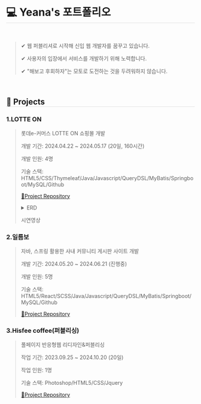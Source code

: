 <h1 style="border-bottom: 1px solid #dddddd;">💻 Yeana's 포트폴리오</h1><br>

><p>✔ 웹 퍼블리셔로 시작해 신입 웹 개발자를 꿈꾸고 있습니다.</p>
><p>✔ 사용자의 입장에서 서비스를 개발하기 위해 노력합니다.</p>
><p>✔ "해보고 후회하자"는 모토로 도전하는 것을 두려워하지 않습니다.  </p>
<br>
<h2 style="border-bottom: 1px solid #dddddd;">📍 Projects</h2>
<h3>1.LOTTE ON</h3>

><p>롯데e-커머스 LOTTE ON 쇼핑몰 개발</p>
>
><p>개발 기간: 2024.04.22 ~ 2024.05.17 (20일, 160시간)</p>
><p>개발 인원: 4명</p>
><p>기술 스택: HTML5/CSS/Thymeleaf/Java/Javascript/QueryDSL/MyBatis/Springboot/MySQL/Github</p>
>
><a href="https://github.com/yn3048/lotteon-team2">📝Project Repository</a><br>
><details>
>  <summary>ERD</summary>
>  <img src="https://github.com/yn3048/portfolio/assets/154954272/89e0cf7a-4118-4e66-b05c-4b56755564fd" width:900 height:600>
></details>
>
><p>시연영상</p>
>
<h3>2.일름보</h3>

><p>자바, 스프링 활용한 사내 커뮤니티 게시판 사이트 개발</p>
>
><p>개발 기간: 2024.05.20 ~ 2024.06.21 (진행중) </p>
><p>개발 인원: 5명</p>
><p>기술 스택: HTML5/React/SCSS/Java/Javascript/QueryDSL/MyBatis/Springboot/MySQL/Github</p>
>
><a href="https://github.com/yn3048/lotteon-team2">📝Project Repository</a><br>

<h3>3.Hisfee coffee(퍼블리싱)</h3>

><p>풀페이지 반응형웹 리디자인&퍼블리싱</p>
>
><p>작업 기간: 2023.09.25 ~ 2024.10.20 (20일) </p>
><p>작업 인원: 1명</p>
><p>기술 스택: Photoshop/HTML5/CSS/Jquery</p>
>
><a href="https://github.com/Iloveblueberry/hisffee">📝Project Repository</a><br>


